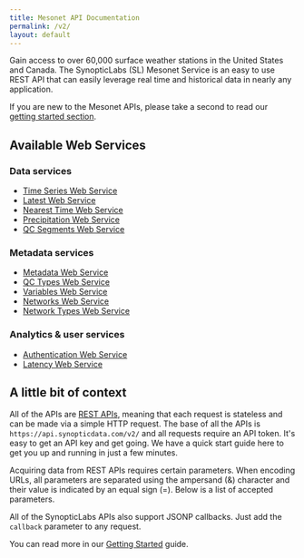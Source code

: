 ```yaml
---
title: Mesonet API Documentation
permalink: /v2/
layout: default
---
```


Gain access to over 60,000 surface weather stations in the United States and Canada. The SynopticLabs (SL) Mesonet Service is an easy to use REST API that can easily leverage real time and historical data in nearly any application.

If you are new to the Mesonet APIs, please take a second to read our [getting started section][getting-started].

## Available Web Services

### Data services

* [Time Series Web Service][timeseries-api]
* [Latest Web Service][latest-api]
* [Nearest Time Web Service][nearesttime-api]
* [Precipitation Web Service][precipitation-api]
  <!-- * Climatology Web Service -->
* [QC Segments Web Service][qcsegments-api]

### Metadata services

* [Metadata Web Service][metadata-api]
* [QC Types Web Service][qc-types-api]
* [Variables Web Service][variables-api]
* [Networks Web Service][networks-api]
* [Network Types Web Service][networktypes-api]

### Analytics & user services

* [Authentication Web Service][authentication-api]
* [Latency Web Service][latency-api]

## A little bit of context

<!-- Reword this when we get to Alerts -->

All of the APIs are [REST APIs][rest-api], meaning that each request is stateless and can be made via a simple HTTP request. The base of all the APIs is `https://api.synopticdata.com/v2/` and all requests require an API token. It's easy to get an API key and get going. We have a quick start guide here to get you up and running in just a few minutes.

Acquiring data from REST APIs requires certain parameters. When encoding URLs, all parameters are separated using the ampersand (&) character and their value is indicated by an equal sign (=). Below is a list of accepted parameters.

All of the SynopticLabs APIs also support JSONP callbacks. Just add the `callback` parameter to any request.

You can read more in our [Getting Started][getting-started] guide.

<!-- Refs and Such -->

[getting-started]: ./getting-started
[rest-api]: https://en.wikipedia.org/wiki/Representational_state_transfer
[timeseries-api]: ./timeseries
[latest-api]: ./latest
[getting-started]: ./getting-started
[authentication-api]: ./auth
[metadata-api]: ./metadata
[nearesttime-api]: ./nearesttime
[precipitation-api]: ./precipitation
[latency-api]: ./latency
[qc-types-api]: ./qctypes
[variables-api]: ./variables
[networks-api]: ./networks
[networktypes-api]: ./networktypes
[qcsegments-api]: ./qcsegments
[mesowest]: https://mesowest.utah.edu
[uutah]: https://www.utah.edu
[synoptic]: https://synopticlabs.org
